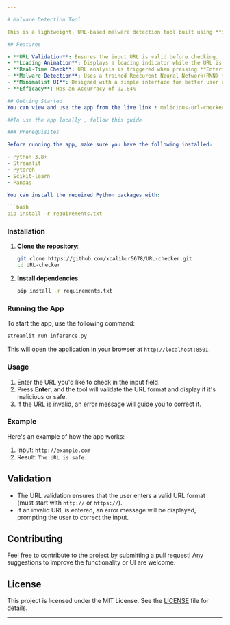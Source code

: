 ```yaml
---

# Malware Detection Tool

This is a lightweight, URL-based malware detection tool built using **Streamlit**. It allows users to input URLs and to check if the URL are malicious, providing instant feedback in a simple, minimalistic user interface.

## Features

- **URL Validation**: Ensures the input URL is valid before checking.
- **Loading Animation**: Displays a loading indicator while the URL is being processed.
- **Real-Time Check**: URL analysis is triggered when pressing **Enter**
- **Malware Detection**: Uses a trained Reccurent Neural Network(RNN) model to classify URLs as malicious or safe.
- **Minimalist UI**: Designed with a simple interface for better user experience.
- **Efficacy**: Has an Accurracy of 92.84% 

## Getting Started
You can view and use the app from the live link : malicious-url-checker.streamlit.app

##To use the app locally , follow this guide 

### Prerequisites

Before running the app, make sure you have the following installed:

- Python 3.8+
- Streamlit
- Pytorch
- Scikit-learn
- Pandas

You can install the required Python packages with:

```bash
pip install -r requirements.txt
```

### Installation

1. **Clone the repository**:
   ```bash
   git clone https://github.com/xcalibur5678/URL-checker.git
   cd URL-checker
   ```

2. **Install dependencies**:
   ```bash
   pip install -r requirements.txt
   ```

### Running the App

To start the app, use the following command:

```bash
streamlit run inference.py
```

This will open the application in your browser at `http://localhost:8501`.

### Usage

1. Enter the URL you'd like to check in the input field.
2. Press **Enter**, and the tool will validate the URL format and display if it's malicious or safe.
3. If the URL is invalid, an error message will guide you to correct it.

### Example

Here's an example of how the app works:

1. Input: `http://example.com`
2. Result: `The URL is safe.`

## Validation

- The URL validation ensures that the user enters a valid URL format (must start with `http://` or `https://`).
- If an invalid URL is entered, an error message will be displayed, prompting the user to correct the input.


## Contributing

Feel free to contribute to the project by submitting a pull request! Any suggestions to improve the functionality or UI are welcome.

## License

This project is licensed under the MIT License. See the [LICENSE](LICENSE) file for details.

---
```


